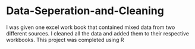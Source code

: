 # Data-Seperation-and-Cleaning
I was given one excel work book that contained mixed data from two different sources. I cleaned all the data and added them to their respective workbooks.
This project was completed using R
